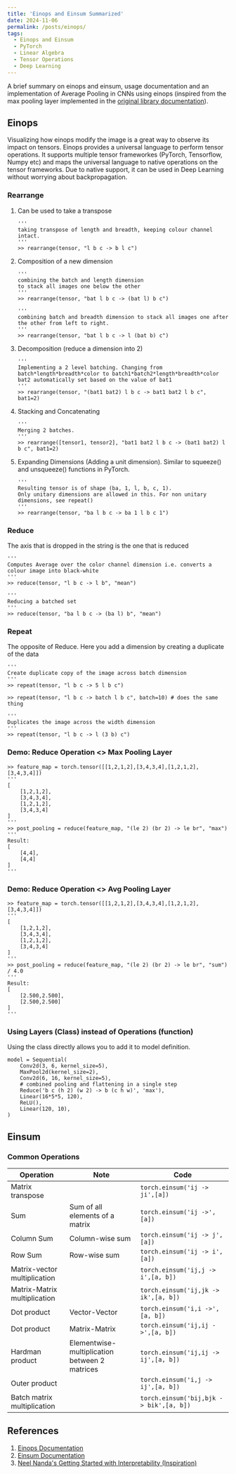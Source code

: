 ```yaml
---
title: 'Einops and Einsum Summarized'
date: 2024-11-06
permalink: /posts/einops/
tags:
  - Einops and Einsum
  - PyTorch
  - Linear Algebra
  - Tensor Operations
  - Deep Learning
---
```


A brief summary on einops and einsum, usage documentation and an implementation of Average Pooling in CNNs using einops (inspired from the max pooling layer implemented in the [original library documentation](https://einops.rocks/2-einops-for-deep-learning/#1d-2d-and-3d-pooling-are-defined-in-a-similar-way)).


## Einops
Visualizing how einops modify the image is a great way to observe its impact on tensors.
Einops provides a universal language to perform tensor operations. It supports multiple tensor frameworkes (PyTorch, Tensorflow, Numpy etc) and maps the universal language to native operations on the tensor frameworks. Due to native support, it can be used in Deep Learning without worrying about backpropagation.
### Rearrange
1. Can be used to take a transpose
    ```
    '''
    taking transpose of length and breadth, keeping colour channel intact.
    '''
    >> rearrange(tensor, "l b c -> b l c")
    ```

2. Composition of a new dimension
    ```
    '''
    combining the batch and length dimension
    to stack all images one below the other
    '''
    >> rearrange(tensor, "bat l b c -> (bat l) b c")

    '''
    combining batch and breadth dimension to stack all images one after the other from left to right.
    '''
    >> rearrange(tensor, "bat l b c -> l (bat b) c")
    ```

3. Decomposition (reduce a dimension into 2)
    ```
    '''
    Implementing a 2 level batching. Changing from batch*length*breadth*color to batch1*batch2*length*breadth*color
    bat2 automatically set based on the value of bat1
    '''
    >> rearrange(tensor, "(bat1 bat2) l b c -> bat1 bat2 l b c", bat1=2)
    ```

4. Stacking and Concatenating
    ```
    '''
    Merging 2 batches.
    '''
    >> rearrange([tensor1, tensor2], "bat1 bat2 l b c -> (bat1 bat2) l b c", bat1=2)
    ```

5. Expanding Dimensions (Adding a unit dimension). Similar to squeeze() and unsqueeze() functions in PyTorch.
    ```
    '''
    Resulting tensor is of shape (ba, 1, l, b, c, 1).
    Only unitary dimensions are allowed in this. For non unitary dimensions, see repeat()
    '''
    >> rearrange(tensor, "ba l b c -> ba 1 l b c 1")
    ```


### Reduce
The axis that is dropped in the string is the one that is reduced

```
'''
Computes Average over the color channel dimension i.e. converts a colour image into black-white
'''
>> reduce(tensor, "l b c -> l b", "mean")

'''
Reducing a batched set
'''
>> reduce(tensor, "ba l b c -> (ba l) b", "mean")
```

### Repeat
The opposite of Reduce. Here you add a dimension by creating a duplicate of the data
```
'''
Create duplicate copy of the image across batch dimension
'''
>> repeat(tensor, "l b c -> 5 l b c")

>> repeat(tensor, "l b c -> batch l b c", batch=10) # does the same thing

'''
Duplicates the image across the width dimension
'''
>> repeat(tensor, "l b c -> l (3 b) c")
```

### Demo: Reduce Operation <> Max Pooling Layer
```
>> feature_map = torch.tensor([[1,2,1,2],[3,4,3,4],[1,2,1,2],[3,4,3,4]])
'''
[
    [1,2,1,2],
    [3,4,3,4],
    [1,2,1,2],
    [3,4,3,4]
]
'''
>> post_pooling = reduce(feature_map, "(le 2) (br 2) -> le br", "max")
'''
Result:
[
    [4,4],
    [4,4]
]
'''
```

### Demo: Reduce Operation <> Avg Pooling Layer
```
>> feature_map = torch.tensor([[1,2,1,2],[3,4,3,4],[1,2,1,2],[3,4,3,4]])
'''
[
    [1,2,1,2],
    [3,4,3,4],
    [1,2,1,2],
    [3,4,3,4]
]
'''
>> post_pooling = reduce(feature_map, "(le 2) (br 2) -> le br", "sum") / 4.0
'''
Result:
[
    [2.500,2.500],
    [2.500,2.500]
]
'''
```

### Using Layers (Class) instead of Operations (function)
Using the class directly allows you to add it to model definition.
```
model = Sequential(
    Conv2d(3, 6, kernel_size=5),
    MaxPool2d(kernel_size=2),
    Conv2d(6, 16, kernel_size=5),
    # combined pooling and flattening in a single step
    Reduce('b c (h 2) (w 2) -> b (c h w)', 'max'), 
    Linear(16*5*5, 120), 
    ReLU(),
    Linear(120, 10), 
)
```

## Einsum

### Common Operations

| Operation    | Note | Code |
| -------- | ------- | ----- |
| Matrix transpose  |     | ```torch.einsum('ij -> ji',[a]) ``` |
| Sum  | Sum of all elements of a matrix     | ```torch.einsum('ij ->',[a]) ``` |
| Column Sum  | Column-wise sum    | ```torch.einsum('ij -> j',[a]) ``` |
| Row Sum  | Row-wise sum    | ```torch.einsum('ij -> i',[a]) ``` |
| Matrix-vector multiplication  |     | ```torch.einsum('ij,j -> i',[a, b]) ``` |
| Matrix-Matrix multiplication  |     | ```torch.einsum('ij,jk -> ik',[a, b]) ``` |
| Dot product  |   Vector-Vector  | ```torch.einsum('i,i ->',[a, b]) ``` |
| Dot product  |   Matrix-Matrix  | ```torch.einsum('ij,ij ->',[a, b]) ``` |
| Hardman product  |   Elementwise-multiplication between 2 matrices  | ```torch.einsum('ij,ij -> ij',[a, b]) ``` |
| Outer product  |    | ```torch.einsum('i,j -> ij',[a, b]) ``` |
| Batch matrix multiplication  |    | ```torch.einsum('bij,bjk -> bik',[a, b]) ``` |



## References
1. [Einops Documentation](https://einops.rocks/)
2. [Einsum Documentation](https://rockt.github.io/2018/04/30/einsum)
3. [Neel Nanda's Getting Started with Interpretability (Inspiration)](https://www.neelnanda.io/mechanistic-interpretability/getting-started)